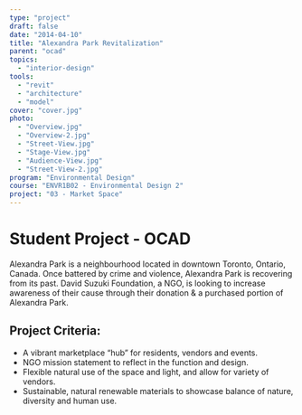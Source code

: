 ```yaml
---
type: "project"
draft: false
date: "2014-04-10"
title: "Alexandra Park Revitalization"
parent: "ocad"
topics:
  - "interior-design"
tools:
  - "revit"
  - "architecture"
  - "model"
cover: "cover.jpg"
photo:
  - "Overview.jpg"
  - "Overview-2.jpg"
  - "Street-View.jpg"
  - "Stage-View.jpg"
  - "Audience-View.jpg"
  - "Street-View-2.jpg"
program: "Environmental Design"
course: "ENVR1B02 - Environmental Design 2"
project: "03 - Market Space"
---
```

# Student Project - OCAD
Alexandra Park is a neighbourhood located in downtown Toronto, Ontario, Canada. Once battered by crime and violence, Alexandra Park is recovering from its past. David Suzuki Foundation, a NGO, is looking to increase awareness of their cause through their donation & a purchased portion of Alexandra Park.

## Project Criteria:
* A vibrant marketplace “hub” for residents, vendors and events.
* NGO mission statement to reflect in the function and design.
* Flexible natural use of the space and light, and allow for variety of vendors.
* Sustainable, natural renewable materials to showcase balance of nature, diversity and human use.
